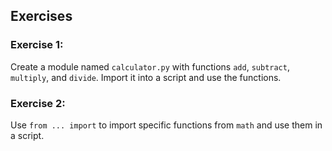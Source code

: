 ## Exercises
### Exercise 1:
Create a module named `calculator.py` with functions `add`, `subtract`, `multiply`, and `divide`. Import it into a script and use the functions.

### Exercise 2:
Use `from ... import` to import specific functions from `math` and use them in a script.
